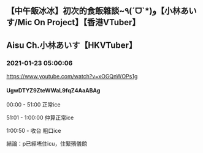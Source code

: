 ## 【中午飯冰冰】初次的食飯雜談~٩(ˊᗜˋ*)و【小林あいす/Mic On Project】【香港VTuber】
## Aisu Ch.小林あいす【HKVTuber】
### 2021-01-23 05:00:06
https://www.youtube.com/watch?v=xOGQnWOPs1g
#### UgwDTYZ9ZteWWaL9fqZ4AaABAg
00:00 - 51:00 正常ice

51:01 - 1:00:00 仲算正常ice

1:00:50 - 收台 粗口ice



結論：p已經唔住icu，住緊殯儀館

